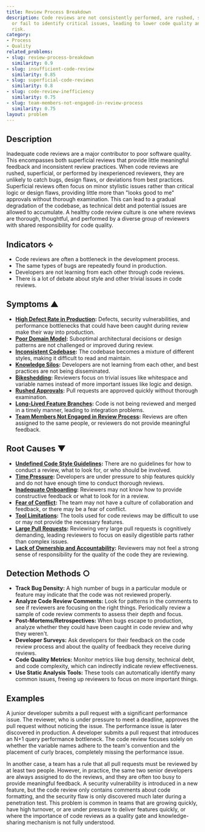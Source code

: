 ```yaml
---
title: Review Process Breakdown
description: Code reviews are not consistently performed, are rushed, superficial,
  or fail to identify critical issues, leading to lower code quality and increased
  risk.
category:
- Process
- Quality
related_problems:
- slug: review-process-breakdown
  similarity: 0.9
- slug: insufficient-code-review
  similarity: 0.85
- slug: superficial-code-reviews
  similarity: 0.8
- slug: code-review-inefficiency
  similarity: 0.75
- slug: team-members-not-engaged-in-review-process
  similarity: 0.75
layout: problem
---
```


## Description
Inadequate code reviews are a major contributor to poor software quality. This encompasses both superficial reviews that provide little meaningful feedback and inconsistent review practices. When code reviews are rushed, superficial, or performed by inexperienced reviewers, they are unlikely to catch bugs, design flaws, or deviations from best practices. Superficial reviews often focus on minor stylistic issues rather than critical logic or design flaws, providing little more than "looks good to me" approvals without thorough examination. This can lead to a gradual degradation of the codebase, as technical debt and potential issues are allowed to accumulate. A healthy code review culture is one where reviews are thorough, thoughtful, and performed by a diverse group of reviewers with shared responsibility for code quality.

## Indicators ⟡
- Code reviews are often a bottleneck in the development process.
- The same types of bugs are repeatedly found in production.
- Developers are not learning from each other through code reviews.
- There is a lot of debate about style and other trivial issues in code reviews.

## Symptoms ▲

- **[High Defect Rate in Production](high-defect-rate-in-production.md):** Defects, security vulnerabilities, and performance bottlenecks that could have been caught during review make their way into production.
- **[Poor Domain Model](poor-domain-model.md):** Suboptimal architectural decisions or design patterns are not challenged or improved during review.
- **[Inconsistent Codebase](inconsistent-codebase.md):** The codebase becomes a mixture of different styles, making it difficult to read and maintain.
- **[Knowledge Silos](knowledge-silos.md):** Developers are not learning from each other, and best practices are not being disseminated.
- **[Bikeshedding](bikeshedding.md):** Reviewers focus on trivial issues like whitespace and variable names instead of more important issues like logic and design.
- **[Rushed Approvals](rushed-approvals.md):** Pull requests are approved quickly without thorough examination.
- **[Long-Lived Feature Branches](long-lived-feature-branches.md):** Code is not being reviewed and merged in a timely manner, leading to integration problems.
- **[Team Members Not Engaged in Review Process](team-members-not-engaged-in-review-process.md):** Reviews are often assigned to the same people, or reviewers do not provide meaningful feedback.

## Root Causes ▼

- **[Undefined Code Style Guidelines](undefined-code-style-guidelines.md):** There are no guidelines for how to conduct a review, what to look for, or who should be involved.
- **[Time Pressure](time-pressure.md):** Developers are under pressure to ship features quickly and do not have enough time to conduct thorough reviews.
- **[Inadequate Onboarding](inadequate-onboarding.md):** Reviewers may not know how to provide constructive feedback or what to look for in a review.
- **[Fear of Conflict](fear-of-conflict.md):** The team may not have a culture of collaboration and feedback, or there may be a fear of conflict.
- **[Tool Limitations](tool-limitations.md):** The tools used for code reviews may be difficult to use or may not provide the necessary features.
- **[Large Pull Requests](large-pull-requests.md):** Reviewing very large pull requests is cognitively demanding, leading reviewers to focus on easily digestible parts rather than complex issues.
- **[Lack of Ownership and Accountability](lack-of-ownership-and-accountability.md):** Reviewers may not feel a strong sense of responsibility for the quality of the code they are reviewing.

## Detection Methods ○

- **Track Bug Density:** A high number of bugs in a particular module or feature may indicate that the code was not reviewed properly.
- **Analyze Code Review Comments:** Look for patterns in the comments to see if reviewers are focusing on the right things. Periodically review a sample of code review comments to assess their depth and focus.
- **Post-Mortems/Retrospectives:** When bugs escape to production, analyze whether they could have been caught in code review and why they weren't.
- **Developer Surveys:** Ask developers for their feedback on the code review process and about the quality of feedback they receive during reviews.
- **Code Quality Metrics:** Monitor metrics like bug density, technical debt, and code complexity, which can indirectly indicate review effectiveness.
- **Use Static Analysis Tools:** These tools can automatically identify many common issues, freeing up reviewers to focus on more important things.

## Examples
A junior developer submits a pull request with a significant performance issue. The reviewer, who is under pressure to meet a deadline, approves the pull request without noticing the issue. The performance issue is later discovered in production. A developer submits a pull request that introduces an N+1 query performance bottleneck. The code review focuses solely on whether the variable names adhere to the team's convention and the placement of curly braces, completely missing the performance issue.

In another case, a team has a rule that all pull requests must be reviewed by at least two people. However, in practice, the same two senior developers are always assigned to do the reviews, and they are often too busy to provide meaningful feedback. A security vulnerability is introduced in a new feature, but the code review only contains comments about code formatting, and the security flaw is only discovered much later during a penetration test. This problem is common in teams that are growing quickly, have high turnover, or are under pressure to deliver features quickly, or where the importance of code reviews as a quality gate and knowledge-sharing mechanism is not fully understood.